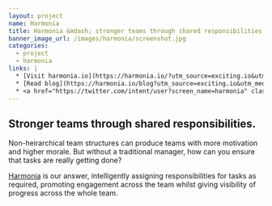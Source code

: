 ```yaml
---
layout: project
name: Harmonia
title: Harmonia &mdash; stronger teams through shared responsibilities and automatically task assignment
banner_image_url: /images/harmonia/screenshot.jpg
categories:
  - project
  - harmonia
links: |
  * [Visit harmonia.io](https://harmonia.io/?utm_source=exciting.io&utm_medium=referral&utm_content=project+related&utm_campaign=non-heirarchical+team+structures)
  * [Read blog](https://harmonia.io/blog?utm_source=exciting.io&utm_medium=referral&utm_content=project+related&utm_campaign=non-heirarchical+team+structures)
  * <a href="https://twitter.com/intent/user?screen_name=harmonia" class="twitter"><span>@harmonia</span></a>
---
```


## Stronger teams through shared responsibilities.

Non-heirarchical team structures can produce teams with more motivation and higher morale. But without a traditional manager, how can you ensure that tasks are really getting done?

[Harmonia](https://harmonia.io/?utm_source=exciting.io&utm_medium=referral&utm_content=project+copy&utm_campaign=non-heirarchical+team+structures) is our answer, intelligently assigning responsibilities for tasks as required, promoting engagement across the team whilst giving visibility of progress across the whole team.

